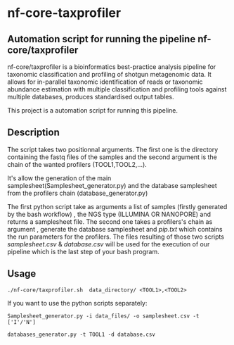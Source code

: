 # nf-core-taxprofiler


## Automation script for running the pipeline nf-core/taxprofiler

nf-core/taxprofiler is a bioinformatics best-practice analysis pipeline for taxonomic classification and profiling of shotgun metagenomic data. It allows for in-parallel taxonomic identification of reads or taxonomic abundance estimation with multiple classification and profiling tools against multiple databases, produces standardised output tables.

This project is a automation script for running this pipeline. 

## Description

The script takes two positionnal arguments. The first one is the directory containing the fastq files of the samples and the second argument is the chain of the wanted profilers (TOOL1,TOOL2,...).

It's allow the generation of the main samplesheet(Samplesheet_generator.py) and the database samplesheet from the profilers chain (database_generator.py)


The first python script take as arguments a list of samples (firstly generated by the bash workflow) , the NGS type (ILLUMINA OR NANOPORE) and returns a samplesheet file. The second one takes a profilers's chain as argument , generate the database samplesheet and *pip.txt* which contains the run parameters for the profilers.
The files resulting of those two scripts *samplesheet.csv* & *database.csv* will be used for the execution of our pipeline which is the last step of your bash program.


## Usage

```
./nf-core/taxprofiler.sh  data_directory/ <TOOL1>,<TOOL2>
```

If you want to use the python scripts separately:

```
Samplesheet_generator.py -i data_files/ -o samplesheet.csv -t ['I'/'N']
```

```
databases_generator.py -t TOOL1 -d database.csv  
```


